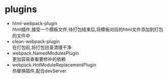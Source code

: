# plugins
- html-webpack-plugin  
  html插件,接受一个模板文件,待打包结束后,将模板对应的html文件添加到打包的文件中
- clean-webpack-plugin  
  在打包前,将打包目录清理干净
- webpack.NamedModulesPlugin  
  更加容易查看要修补的依赖
- webpack.HotModuleReplacementPlugin  
  热替换插件,配合devServer